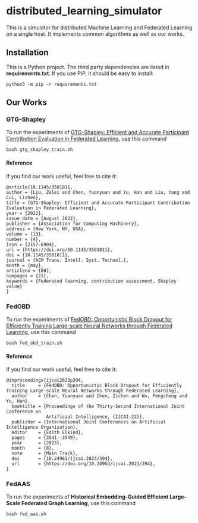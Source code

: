 # distributed_learning_simulator

This is a simulator for distributed Machine Learning and Federated Learning on a single host. It implements common algorithms as well as our works.

## Installation

This is a Python project. The third party dependencies are listed in **requirements.txt**. If you use PIP, it should be easy to install:

```
python3 -m pip -r requirements.txt
```

## Our Works

### GTG-Shapley

To run the experiments of [GTG-Shapley: Efficient and Accurate Participant Contribution Evaluation in Federated Learning](https://dl.acm.org/doi/pdf/10.1145/3501811), use this command

```
bash gtg_shapley_train.sh
```

#### Reference

If you find our work useful, feel free to cite it:

```
@article{10.1145/3501811,
author = {Liu, Zelei and Chen, Yuanyuan and Yu, Han and Liu, Yang and Cui, Lizhen},
title = {GTG-Shapley: Efficient and Accurate Participant Contribution Evaluation in Federated Learning},
year = {2022},
issue_date = {August 2022},
publisher = {Association for Computing Machinery},
address = {New York, NY, USA},
volume = {13},
number = {4},
issn = {2157-6904},
url = {https://doi.org/10.1145/3501811},
doi = {10.1145/3501811},
journal = {ACM Trans. Intell. Syst. Technol.},
month = {may},
articleno = {60},
numpages = {21},
keywords = {Federated learning, contribution assessment, Shapley value}
}
```

### FedOBD

To run the experiments of [FedOBD: Opportunistic Block Dropout for Efficiently Training Large-scale Neural Networks through Federated Learning](https://arxiv.org/abs/2208.05174), use this command

```
bash fed_obd_train.sh
```

#### Reference

If you find our work useful, feel free to cite it:

```
@inproceedings{ijcai2023p394,
  title     = {FedOBD: Opportunistic Block Dropout for Efficiently Training Large-scale Neural Networks through Federated Learning},
  author    = {Chen, Yuanyuan and Chen, Zichen and Wu, Pengcheng and Yu, Han},
  booktitle = {Proceedings of the Thirty-Second International Joint Conference on
               Artificial Intelligence, {IJCAI-23}},
  publisher = {International Joint Conferences on Artificial Intelligence Organization},
  editor    = {Edith Elkind},
  pages     = {3541--3549},
  year      = {2023},
  month     = {8},
  note      = {Main Track},
  doi       = {10.24963/ijcai.2023/394},
  url       = {https://doi.org/10.24963/ijcai.2023/394},
}
```

### FedAAS

To run the experiments of **Historical Embedding-Guided Efficient Large-Scale Federated Graph Learning**, use this command

```
bash fed_aas.sh
```
